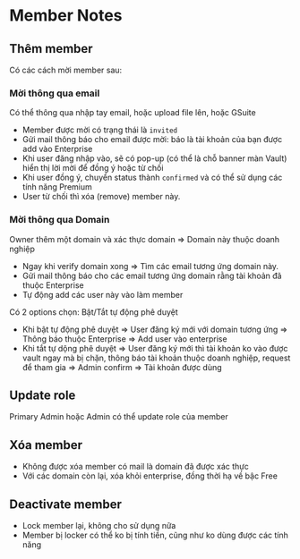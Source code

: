 # Member Notes

## Thêm member

Có các cách mời member sau:

### Mời thông qua email

Có thể thông qua nhập tay email, hoặc upload file lên, hoặc GSuite

- Member được mời có trạng thái là `invited`
- Gửi mail thông báo cho email được mời: báo là tài khoản của bạn được add vào Enterprise
- Khi user đăng nhập vào, sẽ có pop-up (có thể là chỗ banner màn Vault) hiển thị lời mời để đồng ý hoặc từ chối
- Khi user đồng ý, chuyển status thành `confirmed` và có thể sử dụng các tính năng Premium
- User từ chối thì xóa (remove) member này.

### Mời thông qua Domain

Owner thêm một domain và xác thực domain => Domain này thuộc doanh nghiệp

- Ngay khi verify domain xong => Tìm các email tương ứng domain này. 
- Gửi mail thông báo cho các email tương ứng domain rằng tài khoản đã thuộc Enterprise
- Tự động add các user này vào làm member

Có 2 options chọn: Bật/Tắt tự động phê duyệt

- Khi bật tự động phê duyệt => User đăng ký mới với domain tương ứng => Thông báo thuộc Enterprise 
=> Add user vào enterprise
- Khi tắt tự dộng phê duyệt => User đăng ký mới thì tài khoản ko vào được vault ngay mà bị chặn, 
thông báo tài khoản thuộc doanh nghiệp, request để tham gia => Admin confirm => Tài khoản được dùng


## Update role

Primary Admin hoặc Admin có thể update role của member

## Xóa member

- Không được xóa member có mail là domain đã được xác thực
- Với các domain còn lại, xóa khỏi enterprise, đồng thời hạ về bậc Free


## Deactivate member

- Lock member lại, không cho sử dụng nữa
- Member bị locker có thể ko bị tính tiền, cũng như ko dùng được các tính năng

